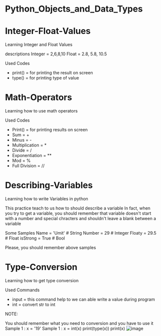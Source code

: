 # Python_Objects_and_Data_Types


   # Integer-Float-Values
Learning Integer and Float Values

descriptions
Integer = 2,6,8,10
Float = 2.8, 5.8, 10.5

Used Codes

- print() = for printing the result on screen
- type() = for printing type of value


# Math-Operators
Learning how to use math operators

Used Codes

- Print() = for printing results on screen
- Sum = +
- Minus = -
- Multiplication = *
- Divide = /
- Exponentiation = **
- Mod = %
- Full Division = //


# Describing-Variables
Learning how to write Variables in python


This practice teach to us how to should describe a variable
In fact, when you try to get a variable, you should remember that variable doesn't start with a number and special chracters and shouldn't leave a blank between a variable

Some Samples
Name = 'Umit' # String
Number = 29 # Integer
Floaty = 29.5 # Float
isStrong = True # Bool

Please, you should remember above samples


# Type-Conversion
Learning how to get type conversion

Used Commands

- input = this command help to we can able write a value during program
- int = convert str to int

NOTE:

   You should remember what you need to conversion and you have to use it
   Sample 1 : x = '19'
   Sample 1 : x = int(x)
   print(type(x))
   print(x)
   ![image](https://user-images.githubusercontent.com/99753252/182428579-6ab8e367-f0fb-4e36-8210-4da1d845d7f8.png)

